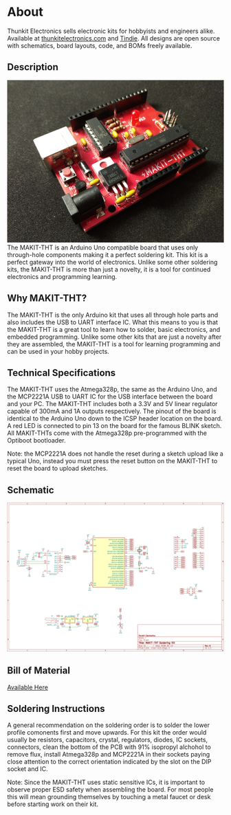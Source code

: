 # About #

Thunkit Electronics sells electronic kits for hobbyists and engineers alike. Available at [thunkitelectronics.com](https://thunkitelectronics.com) and [Tindie](https://www.tindie.com/stores/cmccaskey). All designs are open source with schematics, board layouts, code, and BOMs freely available.

## Description ###
![image goes here](IMAGES/MAKIT-THT_1.png) <br />
The MAKIT-THT is an Arduino Uno compatible board that uses only through-hole components making it a perfect soldering kit. This kit is a perfect gateway into the world of electronics. Unlike some other soldering kits, the MAKIT-THT is more than just a novelty, it is a tool for continued electronics and programming learning.

## Why MAKIT-THT? ##
The MAKIT-THT is the only Arduino kit that uses all through hole parts and also includes the USB to UART interface IC. What this means to you is that the MAKIT-THT is a great tool to learn how to solder, basic electronics, and embedded programming. Unlike some other kits that are just a novelty after they are assembled, the MAKIT-THT is a tool for learning programming and can be used in your hobby projects.

## Technical Specifications ##

The MAKIT-THT uses the Atmega328p, the same as the Arduino Uno, and the MCP2221A USB to UART IC for the USB interface between the board and your PC. The MAKIT-THT includes both a 3.3V and 5V linear regulator capable of 300mA and 1A outputs respectively. The pinout of the board is identical to the Arduino Uno down to the ICSP header location on the board. A red LED is connected to pin 13 on the board for the famous BLINK sketch. All MAKIT-THTs come with the Atmega328p pre-programmed with the Optiboot bootloader. 

Note: the MCP2221A does not handle the reset during a sketch upload like a typical Uno, instead you must press the reset button on the MAKIT-THT to reset the board to upload sketches.

## Schematic ##
![image goes here](IMAGES/MAKIT-THT_SCHEM.png)

## Bill of Material ##
[Available Here](IMAGES/MAKIT-THT_BOM.html)

## Soldering Instructions ##
A general recommendation on the soldering order is to solder the lower profile comonents first and move upwards. For this kit the order would usually be resistors, capacitors, crystal, regulators, diodes, IC sockets, connectors, clean the bottom of the PCB with 91% isopropyl alchohol to remove flux, install Atmega328p and MCP2221A in their sockets paying close attention to the correct orientation indicated by the slot on the DIP socket and IC.

Note: Since the MAKIT-THT uses static sensitive ICs, it is important to observe proper ESD safety when assembling the board. For most people this will mean grounding themselves by touching a metal faucet or desk before starting work on their kit.
